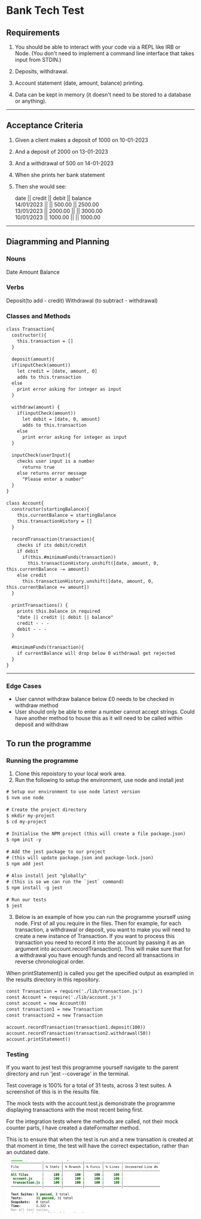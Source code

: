 # Bank Tech Test

## Requirements

1. You should be able to interact with your code via a REPL like IRB or Node.
   (You don't need to implement a command line interface that takes input from STDIN.)

2. Deposits, withdrawal.

3. Account statement (date, amount, balance) printing.

4. Data can be kept in memory (it doesn't need to be stored to a database or anything).

---

## Acceptance Criteria

1. Given a client makes a deposit of 1000 on 10-01-2023
2. And a deposit of 2000 on 13-01-2023
3. And a withdrawal of 500 on 14-01-2023
4. When she prints her bank statement
5. Then she would see:

   date || credit || debit || balance\
   14/01/2023 || || 500.00 || 2500.00\
   13/01/2023 || 2000.00 || || 3000.00\
   10/01/2023 || 1000.00 || || 1000.00

---

## Diagramming and Planning

### Nouns

Date
Amount
Balance

### Verbs

Deposit(to add - credit)
Withdrawal (to subtract - withdrawal)

### Classes and Methods

```
class Transaction{
  costructor(){
    this.transaction = []
  }

  deposit(amount){
  if(inputCheck(amount))
    let credit = [date, amount, 0]
    adds to this.transaction
  else
    print error asking for integer as input
  }

  withdraw(amount) {
    if(inputCheck(amount))
      let debit = [date, 0, amount]
      adds to this.transaction
    else
      print error asking for integer as input
  }

  inputCheck(userInput){
    checks user input is a number
      returns true
    else returns error message
      "Please enter a number"
  }
}

class Account{
  constructor(startingBalance){
    this.currentBalance = startingBalance
    this.transactionHistory = []
  }

  recordTransaction(transaction){
    checks if its debit/credit
    if debit
      if(this.#minimumFunds(transaction))
        this.transactionHistory.unshift([date, amount, 0, this.currentBalance -= amount])
    else credit
      this.transactionHistory.unshift([date, amount, 0, this.currentBalance += amount])
  }

  printTransactions() {
    prints this.balance in required
    "date || credit || debit || balance"
    credit - - -
    debit - - -
  }

  #minimumFunds(transaction){
    if currentBalance will drop below 0 withdrawal get rejected
  }
}
```

---

### Edge Cases

- User cannot withdraw balance below £0 needs to be checked in withdraw method
- User should only be able to enter a number cannot accept strings. Could have another method to house this as it will need to be called within deposit and withdraw

## To run the programme

### Running the programme

1. Clone this repoistory to your local work area.
2. Run the following to setup the environment, use node and install jest

```
# Setup our environment to use node latest version
$ nvm use node

# Create the project directory
$ mkdir my-project
$ cd my-project

# Initialise the NPM project (this will create a file package.json)
$ npm init -y

# Add the jest package to our project
# (this will update package.json and package-lock.json)
$ npm add jest

# Also install jest "globally"
# (this is so we can run the `jest` command)
$ npm install -g jest

# Run our tests
$ jest

```

3. Below is an example of how you can run the programme yourself using node. First of all you require in the files. Then for example, for each transaction, a withdrawal or deposit,
   you want to make you will need to create a new instance of Transaction. If you want to process this transaction you need to record it into the account by passing it as an argument into account.recordTransaction(). This will make sure that for a withdrawal you have enough funds and record all transactions in reverse chronological order.

When printStatement() is called you get the specified output as exampled in the results directory in this repository.

```
const Transaction = require('./lib/transaction.js')
const Account = require('./lib/account.js')
const account = new Account(0)
const transaction1 = new Transaction
const transaction2 = new Transaction

account.recordTransaction(transaction1.deposit(100))
account.recordTransaction(transaction2.withdrawal(50))
account.printStatement()
```

### Testing

If you want to jest test this programme yourself navigate to the parent directory and run 'jest --coverage' in the terminal.

Test coverage is 100% for a total of 31 tests, across 3 test suites. A screenshot of this is in the results file.

The mock tests with the account.test.js demonstrate the programme displaying transactions with the most recent being first.

For the integration tests where the methods are called, not their mock counter parts, I have created a dateFormatter method.

This is to ensure that when the test is run and a new transation is created at that moment in time, the test will have
the correct expectation, rather than an outdated date.

![](./results/jest-results.png)
